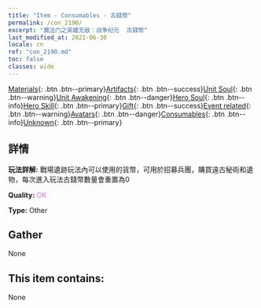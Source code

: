 ```yaml
---
title: "Item - Consumables - 古錢幣"
permalink: /con_2190/
excerpt: "魔法门之英雄无敌：战争纪元  古錢幣"
last_modified_at: 2021-06-30
locale: cn
ref: "con_2190.md"
toc: false
classes: wide
---
```

 [Materials](/ItemsCN/){: .btn .btn--primary}[Artifacts](/ItemsCN/Artifacts/){: .btn .btn--success}[Unit Soul](/ItemsCN/UnitSoul/){: .btn .btn--warning}[Unit Awakening](/ItemsCN/UnitAwakening/){: .btn .btn--danger}[Hero Soul](/ItemsCN/HeroSoul/){: .btn .btn--info}[Hero Skill](/ItemsCN/HeroSkill/){: .btn .btn--primary}[Gift](/ItemsCN/Gift/){: .btn .btn--success}[Event related](/ItemsCN/Events/){: .btn .btn--warning}[Avatars](/ItemsCN/Avatars/){: .btn .btn--danger}[Consumables](/ItemsCN/Consumables/){: .btn .btn--info}[Unknown](/ItemsCN/Unknown/){: .btn .btn--primary}

## 詳情
 **玩法詳解:** 戰場遺跡玩法內可以使用的貨幣，可用於招募兵團，購買遠古秘術和遺物，每次進入玩法古錢幣數量會重置為0

 **Quality:** <span style="color: #DA70D6">OK</span>

 **Type:** Other

## Gather

  None

## This item contains:

  None

